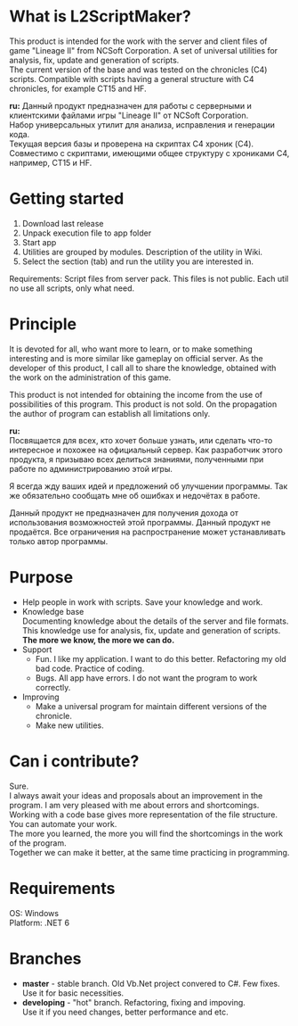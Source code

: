 # What is L2ScriptMaker?
This product is intended for the work with the server and client files of game "Lineage II" from NСSoft Corporation.
A set of universal utilities for analysis, fix, update and generation of scripts.  
The current version of the base and was tested on the chronicles (C4) scripts. Compatible with scripts having a general structure with C4 chronicles, for example CT15 and HF.  

**ru:** Данный продукт предназначен для работы с серверными и клиентскими файлами игры "Lineage II" от NCSoft Corporation.  
Набор универсальных утилит для анализа, исправления и генерации кода.  
Текущая версия базы и проверена на скриптах С4 хроник (C4). Совместимо с скриптами, имеющими общее структуру с хрониками C4, например, CT15 и HF.  


# Getting started

1. Download last release
2. Unpack execution file to app folder
3. Start app
5. Utilities are grouped by modules. Description of the utility in Wiki.
6. Select the section (tab) and run the utility you are interested in.

Requirements:
Script files from server pack. This files is not public.
Each util no use all scripts, only what need.

# Principle

It is devoted for all, who want more to learn, or to make something interesting and is more similar like gameplay on official server.
As the developer of this product, I call all to share the knowledge, obtained with the work on the administration of this game.

This product is not intended for obtaining the income from the use of possibilities of this program.
This product is not sold. On the propagation the author of program can establish all limitations only.

**ru:**  
Посвящается для всех, кто хочет больше узнать, или сделать что-то интересное и похожее на официальный сервер.
Как разработчик этого продукта, я призываю всех делиться знаниями, полученными при работе по администрированию этой игры.

Я всегда жду ваших идей и предложений об улучшении программы. Так же обязательно сообщать мне об ошибках и недочётах в работе.

Данный продукт не предназначен для получения дохода от использования возможностей этой программы.
Данный продукт не продаётся. Все ограничения на распространение может устанавливать только автор программы.

# Purpose

* Help people in work with scripts. Save your knowledge and work.  
* Knowledge base  
Documenting knowledge about the details of the server and file formats. This knowledge use for analysis, fix, update and generation of scripts.  
**The more we know, the more we can do.**
* Support  
  * Fun. I like my application. I want to do this better. Refactoring my old bad code. Practice of coding.  
  * Bugs. All app have errors. I do not want the program to work correctly.
* Improving
  * Make a universal program for maintain different versions of the chronicle.
  * Make new utilities.

# Can i contribute?
Sure.  
I always await your ideas and proposals about an improvement in the program. I am very pleased with me about errors and shortcomings.  
Working with a code base gives more representation of the file structure. You can automate your work.  
The more you learned, the more you will find the shortcomings in the work of the program.  
Together we can make it better, at the same time practicing in programming.

# Requirements
OS: Windows  
Platform: .NET 6

# Branches
* **master** - stable branch. Old Vb.Net project convered to C#. Few fixes.  
Use it for basic necessities.
* **developing** - "hot" branch. Refactoring, fixing and impoving.  
Use it if you need changes, better performance and etc.
